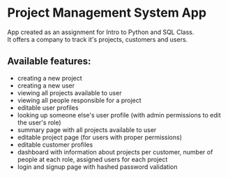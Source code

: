 # Project Management System App
App created as an assignment for Intro to Python and SQL Class. <br>
It offers a company to track it's projects, customers and users. <br>
## Available features:
- creating a new project
- creating a new user
- viewing all projects available to user
- viewing all people responsible for a project
- editable user profiles
- looking up someone else's user profile (with admin permissions to edit the user's role)
- summary page with all projects available to user
- editable project page (for users with proper permissions)
- editable customer profiles
- dashboard with information about projects per customer, number of people at each role, assigned users for each project
- login and signup page with hashed password validation
